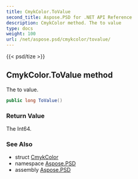 ```yaml
---
title: CmykColor.ToValue
second_title: Aspose.PSD for .NET API Reference
description: CmykColor method. The to value
type: docs
weight: 100
url: /net/aspose.psd/cmykcolor/tovalue/
---
```

{{< psd/tize >}}
## CmykColor.ToValue method

The to value.

```csharp
public long ToValue()
```

### Return Value

The Int64.

### See Also

* struct [CmykColor](../)
* namespace [Aspose.PSD](../../../aspose.psd/)
* assembly [Aspose.PSD](../../../)



